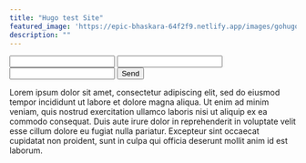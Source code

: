 ```yaml
---
title: "Hugo test Site"
featured_image: 'https://epic-bhaskara-64f2f9.netlify.app/images/gohugo-default-sample-hero-image.jpg'
description: ""
---
```


<form action="https://getform.io/f/1c97b728-9eb8-487b-a12a-347ca8505d74" method="POST">

  <input type="text" name="name">
  <input type="email" name="email">
  <input type="text" name="message">
  <button type="submit">Send</button>

</form>

Lorem ipsum dolor sit amet, consectetur adipiscing elit, sed do eiusmod tempor incididunt ut labore et dolore magna aliqua. Ut enim ad minim veniam, quis nostrud exercitation ullamco laboris nisi ut aliquip ex ea commodo consequat. Duis aute irure dolor in reprehenderit in voluptate velit esse cillum dolore eu fugiat nulla pariatur. Excepteur sint occaecat cupidatat non proident, sunt in culpa qui officia deserunt mollit anim id est laborum.
